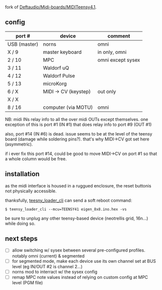
fork of [Deftaudio/Midi-boards/MIDITeensy4.1](https://github.com/Deftaudio/Midi-boards/tree/master/MIDITeensy4.1).


## config

| port #       | device               | comment           |
|--------------|----------------------|-------------------|
| USB (master) | norns                | omni              |
| X / 9        | master keyboard      | in only, omni     |
| 2 / 10       | MPC                  | omni except sysex |
| 3 / 11       | Waldorf uQ           |                   |
| 4 / 12       | Waldorf Pulse        |                   |
| 5 / 13       | microKorg            |                   |
| 6 / X        | MIDI -> CV (keystep) | out only          |
| X / X        |                      |                   |
| 8 / 16       | computer (via MOTU)  | omni              |

NB: midi INs relay info to all the over midi OUTs except themselves. one exception of this is port #1 (IN #1) that does relay info to port #9 (OUT #1)

also, port #14 (IN #6) is dead. issue seems to be at the level of the teensy board (damage while soldering pins?). that's why MIDI->CV got set here (asymmetric).

if i ever fix this port #14, could be good to move MIDI->CV on port #1 so that a whole column would be free.


## installation

as the midi interface is housed in a ruggued enclosure, the reset buttonis not physically accessible.

thanksfully, [teesny_loader_cli](https://www.pjrc.com/teensy/loader_cli.html) can send a soft reboot command:

    $ teensy_loader_cli --mcu=TEENSY41 eigen_8x8.ino.hex -vs

be sure to unplug any other teensy-based device (neotrellis grid, 16n...) while doing so.


## next steps

 - [ ] allow switching w/ sysex between several pre-configured profiles. notably omni (current) & segmented
 - [ ] for segmented mode, make each device use its own channel set at BUS level (eg IN/OUT #2 is channel 2...)
 - [ ] norns mod to interract w/ the sysex config
 - [ ] remap MPC note values instead of relying on custom config at MPC level (PGM file)

